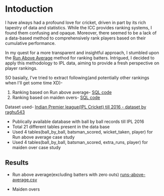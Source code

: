 # Intoduction


I have always had a profound love for cricket, driven in part by its rich tapestry of data and statistics. While the ICC provides ranking systems, I found them confusing and opaque. Moreover, there seemed to be a lack of a data-based method to comprehensively rank players based on their cumulative performance.

In my quest for a more transparent and insightful approach, I stumbled upon the [Run Above Average](http://www.cricmetric.com/blog/2012/02/a-context-independent-method-of-ranking-odi-players/) method for ranking batters. Intrigued, I decided to apply this methodology to IPL data, aiming to provide a fresh perspective on player rankings.

SO basially, I've tried to extract following(and potentially other rankings when I'll get some time XD)-
   1. Ranking based on Run above average- [SQL code](https://github.com/rk2303iitb/IPL-payers-analysis/blob/main/Run%20above%20average%20query.md#query-for-run-above-average)
   2. Ranking based on maiden overs- [SQL code](https://github.com/rk2303iitb/IPL-payers-analysis/blob/main/Maiden%20overs%20query.md#sql-query-for-maiden-overs)

Dataset used- [Indian Premier league(IPL Cricket) till 2016 - dataset by raghu543](https://data.world/raghu543/ipl-data-till-2016-set-of-csv-files)
- Publically available database with ball by ball records till IPL 2016
- Total 21 different tables present in the data base
- Used 4 tables(ball_by_ball, batsman_scored, wicket_taken, player) for Run above average case study
- Used 4 tables(ball_by_ball, batsman_scored, extra_runs, player) for maiden over case study

## Results
- Run above average(excluding batters with zero outs)
[runs-above-average.csv](https://github.com/rk2303iitb/IPL-payers-analysis/files/13800615/runs-above-average.csv)
  
- Maiden overs 
